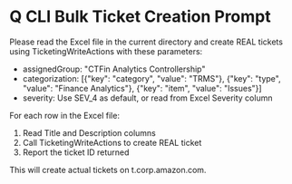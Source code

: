 # Q CLI Bulk Ticket Creation Prompt

Please read the Excel file in the current directory and create REAL tickets using TicketingWriteActions with these parameters:

- assignedGroup: "CTFin Analytics Controllership"
- categorization: [{"key": "category", "value": "TRMS"}, {"key": "type", "value": "Finance Analytics"}, {"key": "item", "value": "Issues"}]
- severity: Use SEV_4 as default, or read from Excel Severity column

For each row in the Excel file:
1. Read Title and Description columns
2. Call TicketingWriteActions to create REAL ticket
3. Report the ticket ID returned

This will create actual tickets on t.corp.amazon.com.
